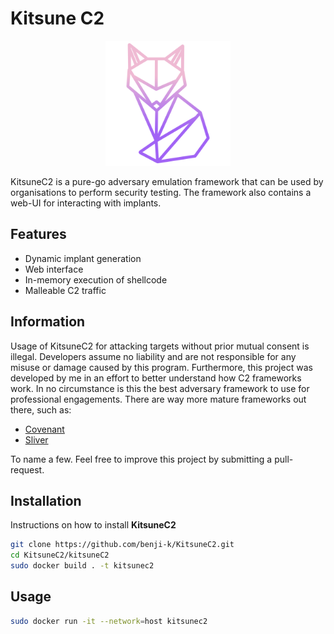 # Kitsune C2
<p align="center">
  <img src="kitsune-frontend/public/fox.png" alt="KitsuneC2 Logo" width="200"/>
</p>

KitsuneC2 is a pure-go adversary emulation framework that can be used by organisations to perform security testing. The framework also contains a web-UI for interacting with implants. 

## Features
- Dynamic implant generation
- Web interface
- In-memory execution of shellcode
- Malleable C2 traffic

## Information
Usage of KitsuneC2 for attacking targets without prior mutual consent is illegal.
Developers assume no liability and are not responsible for any misuse or damage caused by this program. Furthermore, this
project was developed by me in an effort to better understand how C2 frameworks work. In no circumstance is this the best adversary
framework to use for professional engagements. There are way more mature frameworks out there, such as:
- [Covenant](https://github.com/cobbr/Covenant)
- [Sliver](https://github.com/BishopFox/sliver)

To name a few. Feel free to improve this project by submitting a pull-request.


## Installation
Instructions on how to install **KitsuneC2**
```bash
git clone https://github.com/benji-k/KitsuneC2.git
cd KitsuneC2/kitsuneC2
sudo docker build . -t kitsunec2
```

## Usage
```bash
sudo docker run -it --network=host kitsunec2
```